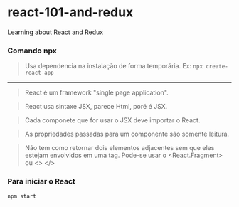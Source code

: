 # react-101-and-redux
Learning about React and Redux

### Comando npx
> Usa dependencia na instalação de forma temporária. Ex: ```npx create-react-app```

<hr/>

> React é um framework "single page application".

> React usa sintaxe JSX, parece Html, poré é JSX.

> Cada componete que for usar o JSX deve importar o React.

> As propriedades passadas para um componente são somente leitura.

> Não tem como retornar dois elementos adjacentes sem que eles estejam envolvidos em uma tag. Pode-se usar o <React.Fragment> ou <> </>

### Para iniciar o React
```npm start```